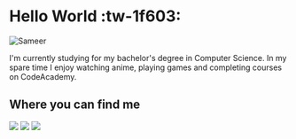 # Hello World :tw-1f603:
![Sameer](aboutme.gif "Sameer")

I'm currently studying for my bachelor's degree in Computer Science. In my spare time I enjoy watching anime, playing games and completing courses on CodeAcademy.

## Where you can find me
<a href = "mailto:su042002@outlook.com"><img src="https://img.icons8.com/external-nawicon-outline-color-nawicon/40/000000/external-email-communication-nawicon-outline-color-nawicon-2.png"/></a>
<a href = "https://www.codecademy.com/profiles/SU042002"><img src="https://img.icons8.com/stickers/40/000000/code.png"/></a>
<a href = "https://www.facebook.com/sami.nazri.73/"><img src="https://img.icons8.com/external-justicon-flat-justicon/40/000000/external-facebook-social-media-justicon-flat-justicon.png"/></a>
